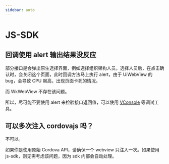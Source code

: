 ```yaml
---
sidebar: auto
---
```

# JS-SDK

## 回调使用 alert 输出结果没反应

部分接口是会弹出原生选择界面，例如选择组织架构人员。选择人员后，在点击确认时，会关闭这个页面，此时回调方法马上执行 alert，由于 UiWebView 的 bug，会导致 CPU 飙高，出现页面卡死的情况。

而 WkWebView 不存在该问题。

所以，尽可能不要使用 alert 来检验接口返回值，可以使用 [VConsole](/dev-tools/vconsole.html) 等调试工具。

## 可以多次注入 cordovajs 吗？

不可以。

如果你是使用原始 Cordova API，请确保一个 webview 只注入一次。如果使用 js-sdk，则无需考虑该问题，因为 sdk 内部会自动处理。
